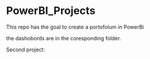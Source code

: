 # PowerBI_Projects

This repo has the goal to create a portofolum in PowerBi

the dashobords are in the coresponding folder.

Second project: